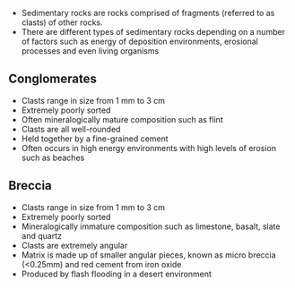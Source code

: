 - Sedimentary rocks are rocks comprised of fragments (referred to as clasts) of other rocks.
- There are different types of sedimentary rocks depending on a number of factors such as energy of deposition environments, erosional processes and even living organisms

## Conglomerates
- Clasts range in size from 1 mm to 3 cm
- Extremely poorly sorted
- Often mineralogically mature composition such as flint
- Clasts are all well-rounded 
- Held together by a fine-grained cement
- Often occurs in high energy environments with high levels of erosion such as beaches

## Breccia
- Clasts range in size from 1 mm to 3 cm
- Extremely poorly sorted
- Mineralogically immature composition such as limestone, basalt, slate and quartz
- Clasts are extremely angular
- Matrix is made up of smaller angular pieces, known as micro breccia (<0.25mm) and red cement from iron oxide
- Produced by flash flooding in a desert environment